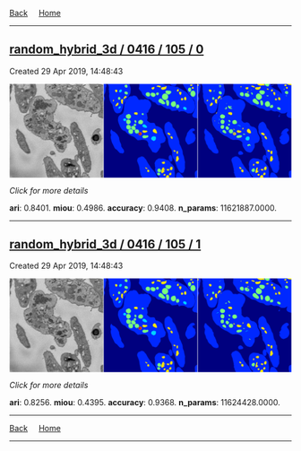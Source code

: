 
[Back](..)&nbsp;&nbsp;&nbsp;&nbsp;&nbsp;[Home](https://leapmanlab.github.io/snapshots)

---

<div class="summary"><a href="0"><h2>random_hybrid_3d / 0416 / 105 / 0</h2></a><p>Created 29 Apr 2019, 14:48:43
</p><a href="0"><img src="0/media/summary.png" align="center"></a><p>
<i>Click for more details</i>
</p></div>

**ari**: 0.8401. **miou**: 0.4986. **accuracy**: 0.9408. **n_params**: 11621887.0000. 

---

<div class="summary"><a href="1"><h2>random_hybrid_3d / 0416 / 105 / 1</h2></a><p>Created 29 Apr 2019, 14:48:43
</p><a href="1"><img src="1/media/summary.png" align="center"></a><p>
<i>Click for more details</i>
</p></div>

**ari**: 0.8256. **miou**: 0.4395. **accuracy**: 0.9368. **n_params**: 11624428.0000. 

---

[Back](..)&nbsp;&nbsp;&nbsp;&nbsp;&nbsp;[Home](https://leapmanlab.github.io/snapshots)

---